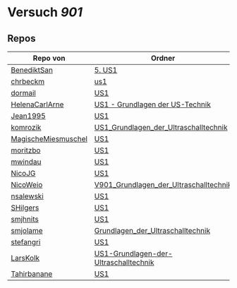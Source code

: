# Versuch *901*

## Repos

|                     Repo von                     |                                                                 Ordner                                                                  |                                                                                  PDFs                                                                                  |
|--------------------------------------------------|-----------------------------------------------------------------------------------------------------------------------------------------|------------------------------------------------------------------------------------------------------------------------------------------------------------------------|
|[BenediktSan](../repo/BenediktSan)                |[5. US1](https://github.com/BenediktSan/AnfaengerPraktikum2020/tree/main/Versuche%20Semester%20IV/5.%20US1)                              |[V901.pdf](https://docs.google.com/viewer?url=https://raw.githubusercontent.com/BenediktSan/AnfaengerPraktikum2020/main/Versuche%20Semester%20IV/5.%20US1/V901.pdf)     |
|[chrbeckm](../repo/chrbeckm)                      |[us1](https://github.com/chrbeckm/anfaenger-praktikum/tree/master/us1)                                                                   |–                                                                                                                                                                       |
|[dormail](../repo/dormail)                        |[US1](https://github.com/dormail/ap/tree/main/US1)                                                                                       |–                                                                                                                                                                       |
|[HelenaCarlArne](../repo/HelenaCarlArne)          |[US1 - Grundlagen der US-Technik](https://github.com/HelenaCarlArne/ProtokolleAP/tree/master/US1%20-%20Grundlagen%20der%20US-Technik)    |–                                                                                                                                                                       |
|[Jean1995](../repo/Jean1995)                      |[US1](https://github.com/Jean1995/Praktikum/tree/master/US1)                                                                             |–                                                                                                                                                                       |
|[komrozik](../repo/komrozik)                      |[US1_Grundlagen_der_Ultraschalltechnik](https://github.com/komrozik/AP2019/tree/master/US1_Grundlagen_der_Ultraschalltechnik)            |[US1(V901).pdf](https://docs.google.com/viewer?url=https://raw.githubusercontent.com/komrozik/AP2019/master/US1_Grundlagen_der_Ultraschalltechnik/US1(V901).pdf)        |
|[MagischeMiesmuschel](../repo/MagischeMiesmuschel)|[US1](https://github.com/MagischeMiesmuschel/AnfaengerPraktikum/tree/master/US1)                                                         |–                                                                                                                                                                       |
|[moritzbo](../repo/moritzbo)                      |[US1](https://github.com/moritzbo/anfaenger_praktikum/tree/main/US1)                                                                     |–                                                                                                                                                                       |
|[mwindau](../repo/mwindau)                        |[US1](https://github.com/mwindau/praktikum/tree/master/US1)                                                                              |–                                                                                                                                                                       |
|[NicoJG](../repo/NicoJG)                          |[US1](https://github.com/NicoJG/Anfaengerpraktikum/tree/master/US1)                                                                      |[Abgabe.pdf](https://docs.google.com/viewer?url=https://raw.githubusercontent.com/NicoJG/Anfaengerpraktikum/master/US1/Abgabe.pdf)                                      |
|[NicoWeio](../repo/NicoWeio)                      |[V901_Grundlagen_der_Ultraschalltechnik](https://github.com/NicoWeio/AP/tree/gh-pages/V901_Grundlagen_der_Ultraschalltechnik)            |[main.pdf](https://docs.google.com/viewer?url=https://raw.githubusercontent.com/NicoWeio/AP/gh-pages/V901_Grundlagen_der_Ultraschalltechnik/main.pdf)                   |
|[nsalewski](../repo/nsalewski)                    |[US1](https://github.com/nsalewski/laboratory/tree/master/US1)                                                                           |–                                                                                                                                                                       |
|[SHilgers](../repo/SHilgers)                      |[US1](https://github.com/SHilgers/Praktikum2/tree/master/US1)                                                                            |–                                                                                                                                                                       |
|[smjhnits](../repo/smjhnits)                      |[US1](https://github.com/smjhnits/Praktikum_TU_D_16-17/tree/master/Anf%C3%A4ngerpraktikum/Protokolle/US1)                                |[US1.pdf](https://docs.google.com/viewer?url=https://raw.githubusercontent.com/smjhnits/Praktikum_TU_D_16-17/master/Anf%C3%A4ngerpraktikum/Fertige%20Protokolle/US1.pdf)|
|[smjolame](../repo/smjolame)                      |[Grundlagen_der_Ultraschalltechnik](https://github.com/smjolame/Praktikum_1/tree/master/Grundlagen_der_Ultraschalltechnik)               |[V901.pdf](https://docs.google.com/viewer?url=https://raw.githubusercontent.com/smjolame/Praktikum_1/master/Grundlagen_der_Ultraschalltechnik/V901.pdf)                 |
|[stefangri](../repo/stefangri)                    |[US1](https://github.com/stefangri/s_s_productions/tree/master/PHY341/US1)                                                               |–                                                                                                                                                                       |
|[LarsKolk](../repo/LarsKolk)                      |[US1-Grundlagen-der-Ultraschalltechnik](https://github.com/LarsKolk/Anfaengerpraktikum/tree/master/US1-Grundlagen-der-Ultraschalltechnik)|[main.pdf](https://docs.google.com/viewer?url=https://raw.githubusercontent.com/LarsKolk/Anfaengerpraktikum/master/US1-Grundlagen-der-Ultraschalltechnik/main.pdf)      |
|[Tahirbanane](../repo/Tahirbanane)                |[US1](https://github.com/Tahirbanane/AP/tree/main/US1)                                                                                   |–                                                                                                                                                                       |
